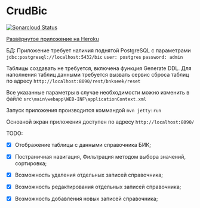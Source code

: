 # CrudBic

[![Sonarcloud Status](https://sonarcloud.io/api/project_badges/measure?project=ru.letnes%3ACrudBic&metric=alert_status)](https://sonarcloud.io/dashboard?id=ru.letnes%3ACrudBic)

[Развёрнутое приложение на Heroku](https://stark-harbor-29920.herokuapp.com)

БД: Приложение требует наличия поднятой PostgreSQL с параметрами
`jdbc:postgresql://localhost:5432/bic`
`user: postgres`
`password: admin`

Таблицы создавать не требуется, включена функция Generate DDL. 
Для наполнения таблиц данными требуется вызвать сервис сброса таблиц по адресу `http://localhost:8090/rest/bnkseek/reset`

Все указанные параметры в случае необходимости можно изменить в файле `src\main\webapp\WEB-INF\applicationContext.xml`

Запуск приложения производится коммандой `mvn jetty:run`

Основной экран приложения доступен по адресу `http://localhost:8090/`

TODO:
 - [x] Отображение таблицы с данными справочника БИК;
 - [x] Постраничная навигация, Фильтрация методом выбора значений, сортировка;
 - [x] Возможность удаления отдельных записей справочника;
 - [x] Возможность редактирования отдельных записей справочника;
 - [x] Возможность добавления новых записей справочника;

